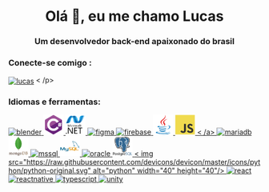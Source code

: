 <h1 align="center">Olá 👋, eu me chamo Lucas</h1>
<h3 align="center">Um desenvolvedor back-end apaixonado do brasil</h3>

<h3 align="left">Conecte-se comigo :</h3>
<p align="left">
<a href="https://dev.to/lucas" target="blank"><img align="center" src="https://raw. githubusercontent.com/rahuldkjain/github-profile-readme-generator/master/src/images/icons/Social/devto.svg" alt="lucas" height="30" width="40" /></a>
< /p>

<h3 align="left">Idiomas e ferramentas:</h3>
<p align="left"> <a href="https://www.blender.org/" target="_blank" rel="noreferrer"> <img src="https://download.blender.org/ branding/community/blender_community_badge_white.svg" alt="blender" width="40" height="40"/> </a> <a href="https://www.w3schools.com/cs/" target=" _blank" rel="noreferrer"> <img src="https://raw.githubusercontent.com/devicons/devicon/master/icons/csharp/csharp-original.svg" alt="csharp" width="40" height ="40"/> </a> <a href="https://dotnet.microsoft.com/" target="_blank" rel="noreferrer"> <img src="https://raw.githubusercontent.com/devicons/devicon/master/icons/dot-net/dot-net-original-wordmark.svg" alt="dotnet" width="40" height="40"/> </a > <a href="https://www.figma.com/" target="_blank" rel="noreferrer"> <img src="https://www.vectorlogo.zone/logos/figma/figma-icon .svg" alt="figma" width="40" height="40"/> </a> <a href="https://firebase.google.com/" target="_blank" rel="noreferrer" > <img src="https://www.vectorlogo.zone/logos/firebase/firebase-icon.svg" alt="firebase" width="40" height="40"/> </a> <a href ="https://www.java.com" target="_blank" rel="noreferrer"> <img src="https://raw.githubusercontent.com/devicons/devicon/master/icons/java/java-original.svg" alt="java" largura ="40" height="40"/> </a> <a href="https://developer.mozilla.org/en-US/docs/Web/JavaScript" target="_blank" rel="noreferrer" > <img src="https://raw.githubusercontent.com/devicons/devicon/master/icons/javascript/javascript-original.svg" alt="javascript" width="40" height="40"/> < /a> <a href="https://mariadb.org/" target="_blank" rel="noreferrer"> <img src="https://www.vectorlogo.zone/logos/mariadb/mariadb-icon .svg" alt="mariadb" width="40" height="40"/> </a> <a href="https://www.mongodb.com/" target="_blank" rel="noreferrer"> <img src="https://raw.githubusercontent.com/devicons/devicon/master/icons/mongodb/mongodb-original-wordmark.svg" alt="mongodb" width="40" height="40"/> </a> <a href="https://www.microsoft.com/en-us/sql-server" target="_blank" rel="noreferrer"> <img src="https://www.svgrepo .com/show/303229/microsoft-sql-server-logo.svg" alt="mssql" width="40" height="40"/> </a> <a href="https://www.mysql .com/" target="_blank" rel="noreferrer"> <img src="https://raw.githubusercontent.com/devicons/devicon/master/icons/mysql/mysql-original-wordmark.svg" alt="mysql" width="40 " height="40"/> </a> <a href="https://www.oracle.com/" target="_blank" rel="noreferrer"> <img src="https://raw. githubusercontent.com/devicons/devicon/master/icons/oracle/oracle-original.svg" alt="oracle" width="40" height="40"/> </a> <a href="https:// www.postgresql.org" target="_blank" rel="noreferrer"> <img src="https://raw.githubusercontent.com/devicons/devicon/master/icons/postgresql/postgresql-original-wordmark.svg" alt="postgresql" width="40" height="40"/> </a> <a href="https://www.python.org" target="_blank" rel="noreferrer"> < img src="https://raw.githubusercontent.com/devicons/devicon/master/icons/python/python-original.svg" alt="python" width="40" height="40"/> </a > <a href="https://reactjs.org/" target="_blank" rel="noreferrer"> <img src="https://raw.githubusercontent.com/devicons/devicon/master/icons/react /react-original-wordmark.svg" alt="react" width="40" height="40"/> </a> <a href="https://reactnative.dev/" target="_blank" rel="noreferrer"> <img src="https://reactnative.dev/img/header_logo.svg" alt="reactnative" width="40" height="40"/> </a> <a href="https://www.typescriptlang.org/" target="_blank" rel="noreferrer"> <img src="https://raw.githubusercontent.com/devicons/devicon/master/icons/typescript/ typescript-original.svg" alt="typescript" width="40" height="40"/> </a> <a href="https://unity.com/" target="_blank" rel="noreferrer "> <img src="https://www.vectorlogo.zone/logos/unity3d/unity3d-icon.svg" alt="unity" width="40" height="40"/></a> </p>
